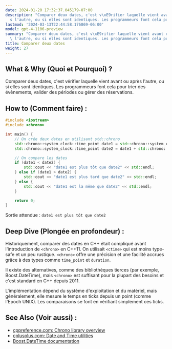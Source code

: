 ```yaml
---
date: 2024-01-20 17:32:37.045179-07:00
description: "Comparer deux dates, c'est v\xE9rifier laquelle vient avant ou apr\xE8\
  s l'autre, ou si elles sont identiques. Les programmeurs font cela pour trier des\u2026"
lastmod: '2024-03-13T22:44:58.176869-06:00'
model: gpt-4-1106-preview
summary: "Comparer deux dates, c'est v\xE9rifier laquelle vient avant ou apr\xE8s\
  \ l'autre, ou si elles sont identiques. Les programmeurs font cela pour trier des\u2026"
title: Comparer deux dates
weight: 27
---
```


## What & Why (Quoi et Pourquoi) ?
Comparer deux dates, c'est vérifier laquelle vient avant ou après l'autre, ou si elles sont identiques. Les programmeurs font cela pour trier des évènements, valider des périodes ou gérer des réservations.

## How to (Comment faire) :
```C++
#include <iostream>
#include <chrono>

int main() {
    // On crée deux dates en utilisant std::chrono
    std::chrono::system_clock::time_point date1 = std::chrono::system_clock::now();
    std::chrono::system_clock::time_point date2 = date1 + std::chrono::hours(24); // Ajoute 24 heures à la date1

    // On compare les dates
    if (date1 < date2) {
        std::cout << "date1 est plus tôt que date2" << std::endl;
    } else if (date1 > date2) {
        std::cout << "date1 est plus tard que date2" << std::endl;
    } else {
        std::cout << "date1 est la même que date2" << std::endl;
    }

    return 0;
}
```
Sortie attendue : `date1 est plus tôt que date2`

## Deep Dive (Plongée en profondeur) :
Historiquement, comparer des dates en C++ était compliqué avant l'introduction de `<chrono>` en C++11. On utilisait `<ctime>` qui est moins type-safe et un peu rustique. `<chrono>` offre une précision et une facilité accrues grâce à des types comme `time_point` et `duration`.

Il existe des alternatives, comme des bibliothèques tierces (par exemple, Boost.DateTime), mais `<chrono>` est suffisant pour la plupart des besoins et c'est standard en C++ depuis 2011.

L'implémentation dépend du système d'exploitation et du matériel, mais généralement, elle mesure le temps en ticks depuis un point (comme l'Epoch UNIX). Les comparaisons se font en vérifiant simplement ces ticks.

## See Also (Voir aussi) :
- [cppreference.com: Chrono library overview](https://en.cppreference.com/w/cpp/chrono)
- [cplusplus.com: Date and Time utilities](http://www.cplusplus.com/reference/ctime/)
- [Boost.DateTime documentation](https://www.boost.org/doc/libs/1_75_0/doc/html/date_time.html)
